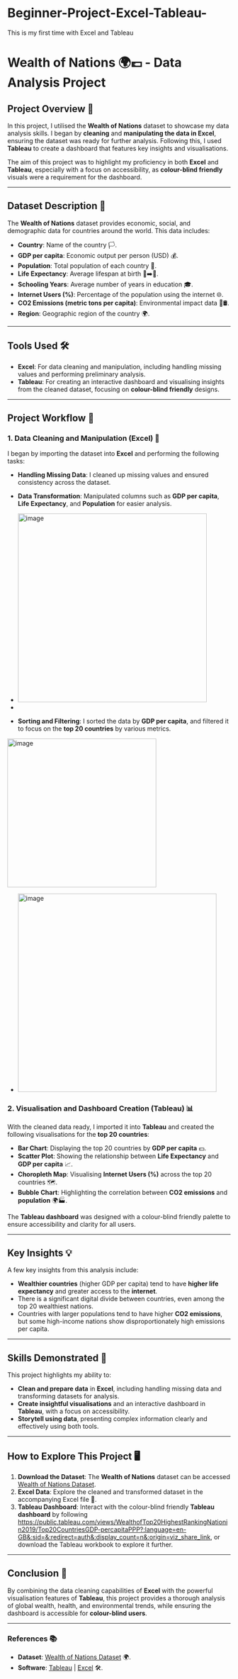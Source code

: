 # Beginner-Project-Excel-Tableau-
This is my first time with Excel and Tableau
# Wealth of Nations 🌍💷 - Data Analysis Project

## Project Overview 🎯

In this project, I utilised the **Wealth of Nations** dataset to showcase my data analysis skills. I began by **cleaning** and **manipulating the data in Excel**, ensuring the dataset was ready for further analysis. Following this, I used **Tableau** to create a dashboard that features key insights and visualisations. 

The aim of this project was to highlight my proficiency in both **Excel** and **Tableau**, especially with a focus on accessibility, as **colour-blind friendly** visuals were a requirement for the dashboard.

---

## Dataset Description 📂

The **Wealth of Nations** dataset provides economic, social, and demographic data for countries around the world. This data includes:

- **Country**: Name of the country 🏳️.
- **GDP per capita**: Economic output per person (USD) 💰.
- **Population**: Total population of each country 👥.
- **Life Expectancy**: Average lifespan at birth 👶➡️👵.
- **Schooling Years**: Average number of years in education 🎓.
- **Internet Users (%)**: Percentage of the population using the internet 🌐.
- **CO2 Emissions (metric tons per capita)**: Environmental impact data 🌳🛢️.
- **Region**: Geographic region of the country 🌍.

---

## Tools Used 🛠️

- **Excel**: For data cleaning and manipulation, including handling missing values and performing preliminary analysis.
- **Tableau**: For creating an interactive dashboard and visualising insights from the cleaned dataset, focusing on **colour-blind friendly** designs.

---

## Project Workflow 🔄

### 1. Data Cleaning and Manipulation (Excel) 🧹

I began by importing the dataset into **Excel** and performing the following tasks:

- **Handling Missing Data**: I cleaned up missing values and ensured consistency across the dataset.
- **Data Transformation**: Manipulated columns such as **GDP per capita**, **Life Expectancy**, and **Population** for easier analysis.

- <img width="426" alt="image" src="https://github.com/user-attachments/assets/d5ddff7a-021b-4e5c-bc1a-5621e6357260">


- 
- **Sorting and Filtering**: I sorted the data by **GDP per capita**, and filtered it to focus on the **top 20 countries** by various metrics.

<img width="336" alt="image" src="https://github.com/user-attachments/assets/87930a5d-e752-4cf3-acc0-74caf7f6625f">



- <img width="448" alt="image" src="https://github.com/user-attachments/assets/512befa0-7aba-4f1e-9577-ce104223d2c9">


### 2. Visualisation and Dashboard Creation (Tableau) 📊

With the cleaned data ready, I imported it into **Tableau** and created the following visualisations for the **top 20 countries**:

- **Bar Chart**: Displaying the top 20 countries by **GDP per capita** 💵.
- **Scatter Plot**: Showing the relationship between **Life Expectancy** and **GDP per capita** 📈.
- **Choropleth Map**: Visualising **Internet Users (%)** across the top 20 countries 🗺️.
- **Bubble Chart**: Highlighting the correlation between **CO2 emissions** and **population** 🌍🏭.

The **Tableau dashboard** was designed with a colour-blind friendly palette to ensure accessibility and clarity for all users.

---

## Key Insights 💡

A few key insights from this analysis include:

- **Wealthier countries** (higher GDP per capita) tend to have **higher life expectancy** and greater access to the **internet**.
- There is a significant digital divide between countries, even among the top 20 wealthiest nations.
- Countries with larger populations tend to have higher **CO2 emissions**, but some high-income nations show disproportionately high emissions per capita.

---

## Skills Demonstrated 💼

This project highlights my ability to:

- **Clean and prepare data** in **Excel**, including handling missing data and transforming datasets for analysis.
- **Create insightful visualisations** and an interactive dashboard in **Tableau**, with a focus on accessibility.
- **Storytell using data**, presenting complex information clearly and effectively using both tools.

---

## How to Explore This Project 🖥️

1. **Download the Dataset**: The **Wealth of Nations** dataset can be accessed [Wealth of Nations Dataset](#).
2. **Excel Data**: Explore the cleaned and transformed dataset in the accompanying Excel file 📝.
3. **Tableau Dashboard**: Interact with the colour-blind friendly **Tableau dashboard** by following https://public.tableau.com/views/WealthofTop20HighestRankingNationin2019/Top20CountriesGDP-percapitaPPP?:language=en-GB&:sid=&:redirect=auth&:display_count=n&:origin=viz_share_link, or download the Tableau workbook to explore it further.

---

## Conclusion 🚀

By combining the data cleaning capabilities of **Excel** with the powerful visualisation features of **Tableau**, this project provides a thorough analysis of global wealth, health, and environmental trends, while ensuring the dashboard is accessible for **colour-blind users**.

---

### References 📚

- **Dataset**: [Wealth of Nations Dataset](#) 🌍.
- **Software**: [Tableau](https://www.tableau.com/) | [Excel](https://www.microsoft.com/en-gb/microsoft-365/excel) 🛠️.

